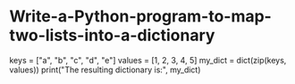 # Write-a-Python-program-to-map-two-lists-into-a-dictionary
keys = ["a", "b", "c", "d", "e"]
values = [1, 2, 3, 4, 5]
my_dict = dict(zip(keys, values))
print("The resulting dictionary is:", my_dict)
